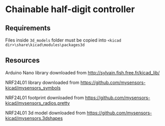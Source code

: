 # Chainable half-digit controller

## Requirements

Files inside `3d_models` folder must be copied into `<kicad dir>\share\kicad\modules\packages3d`

## Resources

Arduino Nano library downloaded from http://sylvain.fish.free.fr/kicad_lib/

NRF24L01 library downloaded from https://github.com/mysensors-kicad/mysensors_symbols

NRF24L01 footprint downloaded from https://github.com/mysensors-kicad/mysensors_radios.pretty

NRF24L01 3d model downloaded from https://github.com/mysensors-kicad/mysensors.3dshapes